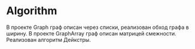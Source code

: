 # Algorithm
В проекте Graph граф описан через списки, реализован обход графа в ширину.
В проекте GraphArray граф описан матрицей смежности. Реализован алгоритм Дейкстры.
